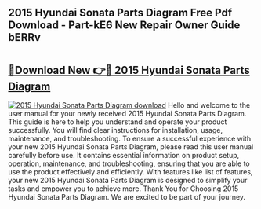 ## 2015 Hyundai Sonata Parts Diagram Free Pdf Download - Part-kE6 New Repair Owner Guide bERRv

# <h2><a href="http://dfln1p2.blite.top/?on=2015+Hyundai+Sonata+Parts+Diagram">🔗Download New 👉🔴 2015 Hyundai Sonata Parts Diagram</a></h2>

[![2015 Hyundai Sonata Parts Diagram download](https://i.imgur.com/lujVjoI.png)](http://dfln1p2.blite.top/?on=2015+Hyundai+Sonata+Parts+Diagram)
Hello and welcome to the user manual for your newly received 2015 Hyundai Sonata Parts Diagram. This guide is here to help you understand and operate your product successfully. You will find clear instructions for installation, usage, maintenance, and troubleshooting. To ensure a successful experience with your new 2015 Hyundai Sonata Parts Diagram, please read this user manual carefully before use. It contains essential information on product setup, operation, maintenance, and troubleshooting, ensuring that you are able to use the product effectively and efficiently. With features like list of features, your new 2015 Hyundai Sonata Parts Diagram is designed to simplify your tasks and empower you to achieve more. Thank You for Choosing 2015 Hyundai Sonata Parts Diagram. We are excited to be part of your journey.
